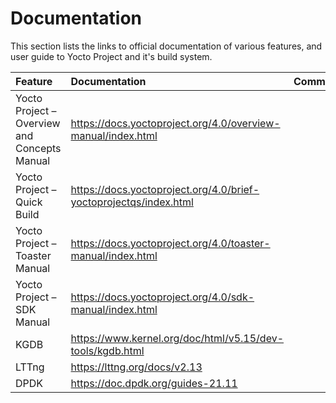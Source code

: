 # Documentation

This section lists the links to official documentation of various
features, and user guide to Yocto Project and it's build system.

| Feature                                      | Documentation                                                     | Comments |
|:---------------------------------------------|:------------------------------------------------------------------|:---------|
| Yocto Project – Overview and Concepts Manual | https://docs.yoctoproject.org/4.0/overview-manual/index.html      |          |
| Yocto Project – Quick Build                  | https://docs.yoctoproject.org/4.0/brief-yoctoprojectqs/index.html |          |
| Yocto Project – Toaster Manual               | https://docs.yoctoproject.org/4.0/toaster-manual/index.html       |          |
| Yocto Project – SDK Manual                   | https://docs.yoctoproject.org/4.0/sdk-manual/index.html           |          |
| KGDB                                         | https://www.kernel.org/doc/html/v5.15/dev-tools/kgdb.html         |          |
| LTTng                                        | https://lttng.org/docs/v2.13                                      |          |
| DPDK                                         | https://doc.dpdk.org/guides-21.11                                 |          |

